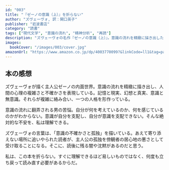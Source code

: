 ```yaml
---
id: "003"
title: "『ゼーノの意識（上）』を折らない"
author: "ズヴェーヴォ, 訳：関口英子"
publisher: "岩波書店"
category: "読書"
tags: ["現代文学", "意識の流れ", "精神分析", "再読"]
description: "ズヴェーヴォの名作『ゼーノの意識（上）』。意識の流れを精緻に描き出した代表作。"
images:
  bookCover: "/images/003/cover.jpg"
amazonUrl: "https://www.amazon.co.jp/dp/4003770099?&linkCode=ll1&tag=paperafterwor-22&linkId=ba3ce8496402a1a2a87627de774898e2&language=ja_JP&ref_=as_li_ss_tl"
---
```


## 本の感想

ズヴェーヴォが描く主人公ゼーノの内面世界。意識の流れを精緻に描き出し、人間の心理の複雑さと不確かさを表現している。記憶と現実、幻想と真実、意識と無意識。それらが複雑に絡み合い、一つの人格を形作っている。

意識の流れに翻弄される男の苦悩。自分が何を考えているのか、何を感じているのかがわからない。意識が自分を支配し、自分が意識を支配できない。そんな絶対的な不安を、私は理解できる。

ズヴェーヴォの言葉は、「意識の不確かさと孤独」を描いている。あえて寄り添えない場所に追いやられた読者が、主人公の孤独を傍観者の居心地の悪さとして受け取ることになる。そこに、読後に残る闇や沈黙があるのだと思う。

私は、この本を折らない。すぐに理解できるほど易しいものではなく、何度も立ち戻って読み直す必要があるからだ。
